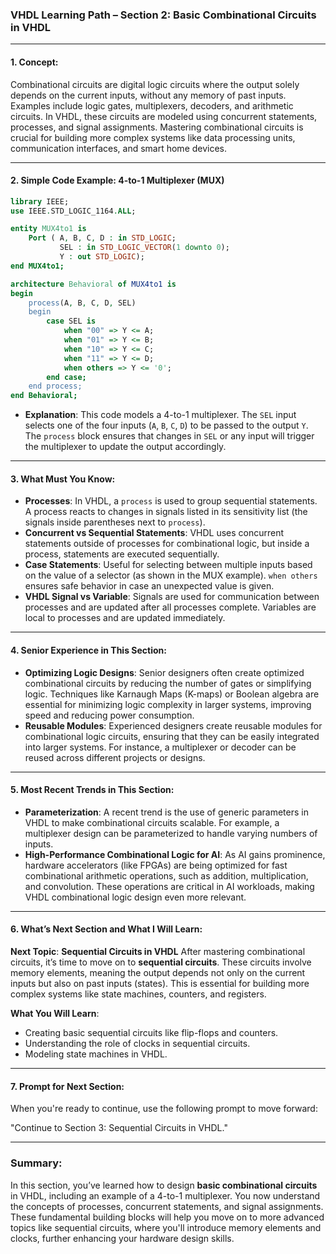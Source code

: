 ### VHDL Learning Path – Section 2: **Basic Combinational Circuits in VHDL**

---

#### **1. Concept**:
Combinational circuits are digital logic circuits where the output solely depends on the current inputs, without any memory of past inputs. Examples include logic gates, multiplexers, decoders, and arithmetic circuits. In VHDL, these circuits are modeled using concurrent statements, processes, and signal assignments. Mastering combinational circuits is crucial for building more complex systems like data processing units, communication interfaces, and smart home devices.

---

#### **2. Simple Code Example: 4-to-1 Multiplexer (MUX)**

```vhdl
library IEEE;
use IEEE.STD_LOGIC_1164.ALL;

entity MUX4to1 is
    Port ( A, B, C, D : in STD_LOGIC;
           SEL : in STD_LOGIC_VECTOR(1 downto 0);
           Y : out STD_LOGIC);
end MUX4to1;

architecture Behavioral of MUX4to1 is
begin
    process(A, B, C, D, SEL)
    begin
        case SEL is
            when "00" => Y <= A;
            when "01" => Y <= B;
            when "10" => Y <= C;
            when "11" => Y <= D;
            when others => Y <= '0';
        end case;
    end process;
end Behavioral;
```

- **Explanation**: This code models a 4-to-1 multiplexer. The `SEL` input selects one of the four inputs (`A`, `B`, `C`, `D`) to be passed to the output `Y`. The `process` block ensures that changes in `SEL` or any input will trigger the multiplexer to update the output accordingly.

---

#### **3. What Must You Know**:
   - **Processes**: In VHDL, a `process` is used to group sequential statements. A process reacts to changes in signals listed in its sensitivity list (the signals inside parentheses next to `process`).
   - **Concurrent vs Sequential Statements**: VHDL uses concurrent statements outside of processes for combinational logic, but inside a process, statements are executed sequentially.
   - **Case Statements**: Useful for selecting between multiple inputs based on the value of a selector (as shown in the MUX example). `when others` ensures safe behavior in case an unexpected value is given.
   - **VHDL Signal vs Variable**: Signals are used for communication between processes and are updated after all processes complete. Variables are local to processes and are updated immediately.

---

#### **4. Senior Experience in This Section**:
   - **Optimizing Logic Designs**: Senior designers often create optimized combinational circuits by reducing the number of gates or simplifying logic. Techniques like Karnaugh Maps (K-maps) or Boolean algebra are essential for minimizing logic complexity in larger systems, improving speed and reducing power consumption.
   - **Reusable Modules**: Experienced designers create reusable modules for combinational logic circuits, ensuring that they can be easily integrated into larger systems. For instance, a multiplexer or decoder can be reused across different projects or designs.

---

#### **5. Most Recent Trends in This Section**:
   - **Parameterization**: A recent trend is the use of generic parameters in VHDL to make combinational circuits scalable. For example, a multiplexer design can be parameterized to handle varying numbers of inputs.
   - **High-Performance Combinational Logic for AI**: As AI gains prominence, hardware accelerators (like FPGAs) are being optimized for fast combinational arithmetic operations, such as addition, multiplication, and convolution. These operations are critical in AI workloads, making VHDL combinational logic design even more relevant.

---

#### **6. What’s Next Section and What I Will Learn**:
   **Next Topic**: **Sequential Circuits in VHDL**
   After mastering combinational circuits, it’s time to move on to **sequential circuits**. These circuits involve memory elements, meaning the output depends not only on the current inputs but also on past inputs (states). This is essential for building more complex systems like state machines, counters, and registers.
   
   **What You Will Learn**:
   - Creating basic sequential circuits like flip-flops and counters.
   - Understanding the role of clocks in sequential circuits.
   - Modeling state machines in VHDL.

---

#### **7. Prompt for Next Section**:
When you're ready to continue, use the following prompt to move forward:

"Continue to Section 3: Sequential Circuits in VHDL."

---

### Summary:
In this section, you’ve learned how to design **basic combinational circuits** in VHDL, including an example of a 4-to-1 multiplexer. You now understand the concepts of processes, concurrent statements, and signal assignments. These fundamental building blocks will help you move on to more advanced topics like sequential circuits, where you'll introduce memory elements and clocks, further enhancing your hardware design skills.

